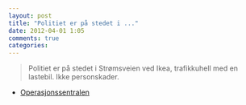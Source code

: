 ```yaml
---
layout: post
title: "Politiet er på stedet i ..."
date: 2012-04-01 1:05
comments: true
categories: 
---
```

> Politiet er på stedet i Strømsveien ved Ikea, trafikkuhell med en lastebil. Ikke personskader. 
- [Operasjonssentralen](https://twitter.com/oslopolitiops/status/186378849192378368)

